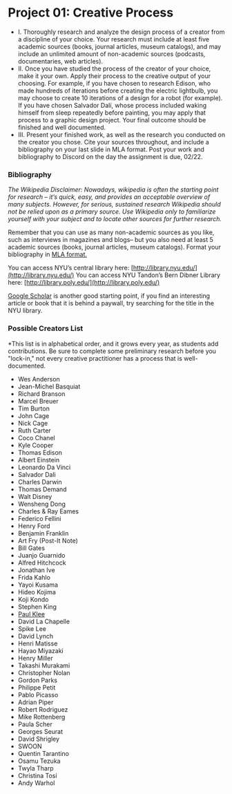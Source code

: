 # Project 01: Creative Process 

* I. Thoroughly research and analyze the design process of a creator from a discipline of your choice. Your research must include at least five academic sources (books, journal articles, museum catalogs), and may include an unlimited amount of non-academic sources (podcasts, documentaries, web articles). 
* II. Once you have studied the process of the creator of your choice, make it your own. Apply their process to the creative output of your choosing. For example, if you have chosen to research Edison, who made hundreds of iterations before creating the electric lightbulb, you may choose to create 10 iterations of a design for a robot (for example). If you have chosen Salvador Dalí, whose process included waking himself from sleep repeatedly before painting, you may apply that process to a graphic design project. Your final outcome should be finished and well documented.
* III. Present your finished work, as well as the research you conducted on the creator you chose. Cite your sources throughout, and include a bibliography on your last slide in MLA format. Post your work and bibliography to Discord on the day the assignment is due, 02/22.  


### Bibliography
*The Wikipedia Disclaimer: Nowadays, wikipedia is often the starting point for research – it’s quick, easy, and provides an acceptable overview of many subjects. However, for serious, sustained research Wikipedia should not be relied upon as a primary source. Use Wikipedia only to familiarize yourself with your subject and to locate other sources for further research.*

Remember that you can use as many non-academic sources as you like, such as interviews in magazines and blogs– but you also need at least 5 academic sources (books, journal articles, museum catalogs). Format your bibliography in [MLA format.](https://guides.nyu.edu/citations)

You can access NYU’s central library here: [http://library.nyu.edu/](http://library.nyu.edu/)
You can access NYU Tandon’s Bern Dibner Library here: [http://library.poly.edu/](http://library.poly.edu/)

[Google Scholar](https://scholar.google.com/) is another good starting point, if you find an interesting article or book that it is behind a paywall, try searching for the title in the NYU library.  

### Possible Creators List
*This list is in alphabetical order, and it grows every year, as students add contributions. Be sure to complete some preliminary research before you "lock-in," not every creative practitioner has a process that is well-documented.

* Wes Anderson 
* Jean-Michel Basquiat
* Richard Branson
* Marcel Breuer
* Tim Burton
* John Cage
* Nick Cage 
* Ruth Carter
* Coco Chanel 
* Kyle Cooper
* Thomas Edison 
* Albert Einstein
* Leonardo Da Vinci 
* Salvador Dali
* Charles Darwin
* Thomas Demand
* Walt Disney  
* Wensheng Dong 
* Charles & Ray Eames
* Federico Fellini
* Henry Ford
* Benjamin Franklin
* Art Fry \(Post-It Note\)
* Bill Gates
* Juanjo Guarnido 
* Alfred Hitchcock
* Jonathan Ive
* Frida Kahlo 
* Yayoi Kusama
* Hideo Kojima 
* Koji Kondo 
* Stephen King 
* [Paul Klee](http://www.openculture.com/2016/03/3900-pages-of-paul-klees-personal-notebooks-are-now-online.html)
* David La Chapelle
* Spike Lee 
* David Lynch
* Henri Matisse  
* Hayao Miyazaki 
* Henry Miller 
* Takashi Murakami 
* Christopher Nolan 
* Gordon Parks
* Philippe Petit
* Pablo Picasso
* Adrian Piper 
* Robert Rodriguez
* Mike Rottenberg 
* Paula Scher
* Georges Seurat 
* David Shrigley 
* SWOON
* Quentin Tarantino 
* Osamu Tezuka 
* Twyla Tharp
* Christina Tosi 
* Andy Warhol 

